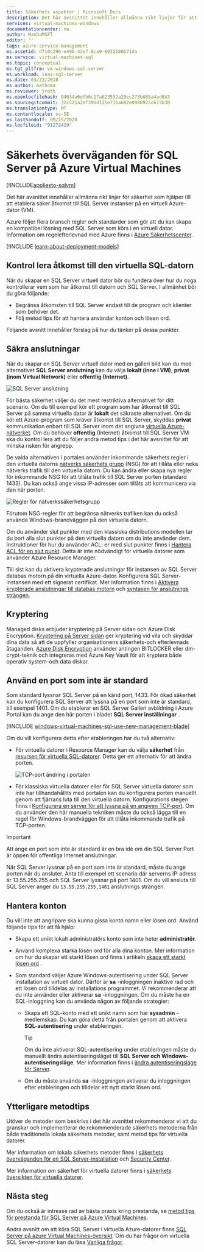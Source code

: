 ```yaml
---
title: Säkerhets aspekter | Microsoft Docs
description: Det här avsnittet innehåller allmänna rikt linjer för att skydda SQL Server som körs i en virtuell Azure-dator.
services: virtual-machines-windows
documentationcenter: na
author: MashaMSFT
editor: ''
tags: azure-service-management
ms.assetid: d710c296-e490-43e7-8ca9-8932586b71da
ms.service: virtual-machines-sql
ms.topic: conceptual
ms.tgt_pltfrm: vm-windows-sql-server
ms.workload: iaas-sql-server
ms.date: 03/23/2018
ms.author: mathoma
ms.reviewer: jroth
ms.openlocfilehash: 04634a6efb6c17a823532a29ec273b088a4ad843
ms.sourcegitcommit: 32c521a2ef396d121e71ba682e098092ac673b30
ms.translationtype: MT
ms.contentlocale: sv-SE
ms.lasthandoff: 09/25/2020
ms.locfileid: "91272419"
---
```

# <a name="security-considerations-for-sql-server-on-azure-virtual-machines"></a>Säkerhets överväganden för SQL Server på Azure Virtual Machines
[!INCLUDE[appliesto-sqlvm](../../includes/appliesto-sqlvm.md)]

Det här avsnittet innehåller allmänna rikt linjer för säkerhet som hjälper till att etablera säker åtkomst till SQL Server instanser på en virtuell Azure-dator (VM).

Azure följer flera bransch regler och standarder som gör att du kan skapa en kompatibel lösning med SQL Server som körs i en virtuell dator. Information om regelefterlevnad med Azure finns i [Azure Säkerhetscenter](https://azure.microsoft.com/support/trust-center/).

[!INCLUDE [learn-about-deployment-models](../../../../includes/learn-about-deployment-models-both-include.md)]

## <a name="control-access-to-the-sql-virtual-machine"></a>Kontrol lera åtkomst till den virtuella SQL-datorn

När du skapar en SQL Server virtuell dator bör du fundera över hur du noga kontrollerar vem som har åtkomst till datorn och SQL Server. I allmänhet bör du göra följande:

- Begränsa åtkomsten till SQL Server endast till de program och klienter som behöver det.
- Följ metod tips för att hantera användar konton och lösen ord.

Följande avsnitt innehåller förslag på hur du tänker på dessa punkter.

## <a name="secure-connections"></a>Säkra anslutningar

När du skapar en SQL Server virtuell dator med en galleri bild kan du med alternativet **SQL Server anslutning** kan du välja **lokalt (inne i VM)**, **privat (inom Virtual Network)** eller **offentlig (Internet)**.

![SQL Server anslutning](./media/security-considerations-best-practices/sql-vm-connectivity-option.png)

För bästa säkerhet väljer du det mest restriktiva alternativet för ditt scenario. Om du till exempel kör ett program som har åtkomst till SQL Server på samma virtuella dator är **lokalt** det säkraste alternativet. Om du kör ett Azure-program som kräver åtkomst till SQL Server, skyddas **privat** kommunikation enbart till SQL Server inom det angivna [virtuella Azure-nätverket](../../../virtual-network/virtual-networks-overview.md). Om du behöver **offentlig** (Internet) åtkomst till SQL Server VM ska du kontrol lera att du följer andra metod tips i det här avsnittet för att minska risken för angrepp.

De valda alternativen i portalen använder inkommande säkerhets regler i den virtuella datorns [nätverks säkerhets grupp](../../../active-directory/identity-protection/security-overview.md) (NSG) för att tillåta eller neka nätverks trafik till den virtuella datorn. Du kan ändra eller skapa nya regler för inkommande NSG för att tillåta trafik till SQL Server porten (standard 1433). Du kan också ange vissa IP-adresser som tillåts att kommunicera via den här porten.

![Regler för nätverkssäkerhetsgrupp](./media/security-considerations-best-practices/sql-vm-network-security-group-rules.png)

Förutom NSG-regler för att begränsa nätverks trafiken kan du också använda Windows-brandväggen på den virtuella datorn.

Om du använder slut punkter med den klassiska distributions modellen tar du bort alla slut punkter på den virtuella datorn om du inte använder dem. Instruktioner för hur du använder ACL: er med slut punkter finns i [Hantera ACL för en slut punkt](/previous-versions/azure/virtual-machines/windows/classic/setup-endpoints#manage-the-acl-on-an-endpoint). Detta är inte nödvändigt för virtuella datorer som använder Azure Resource Manager.

Till sist kan du aktivera krypterade anslutningar för instansen av SQL Server databas motorn på din virtuella Azure-dator. Konfigurera SQL Server-instansen med ett signerat certifikat. Mer information finns i [Aktivera krypterade anslutningar till databas motorn](https://docs.microsoft.com/sql/database-engine/configure-windows/enable-encrypted-connections-to-the-database-engine) och [syntaxen för anslutnings strängen](https://msdn.microsoft.com/library/ms254500.aspx).

## <a name="encryption"></a>Kryptering

Managed disks erbjuder kryptering på Server sidan och Azure Disk Encryption. [Kryptering på Server sidan](/azure/virtual-machines/windows/disk-encryption) ger kryptering vid vila och skyddar dina data så att de uppfyller organisationens säkerhets-och efterlevnads åtaganden. [Azure Disk Encryption](/azure/security/fundamentals/azure-disk-encryption-vms-vmss) använder antingen BITLOCKER eller dm-crypt-teknik och integreras med Azure Key Vault för att kryptera både operativ system-och data diskar. 

## <a name="use-a-non-default-port"></a>Använd en port som inte är standard

Som standard lyssnar SQL Server på en känd port, 1433. För ökad säkerhet kan du konfigurera SQL Server att lyssna på en port som inte är standard, till exempel 1401. Om du etablerar en SQL Server Galleri avbildning i Azure Portal kan du ange den här porten i bladet **SQL Server inställningar** .

[!INCLUDE [windows-virtual-machines-sql-use-new-management-blade](../../../../includes/windows-virtual-machines-sql-new-resource.md)]

Om du vill konfigurera detta efter etableringen har du två alternativ:

- För virtuella datorer i Resource Manager kan du välja **säkerhet** från [resursen för virtuella SQL-datorer](manage-sql-vm-portal.md#access-the-sql-virtual-machines-resource). Detta ger ett alternativ för att ändra porten.

  ![TCP-port ändring i portalen](./media/security-considerations-best-practices/sql-vm-change-tcp-port.png)

- För klassiska virtuella datorer eller för SQL Server virtuella datorer som inte har tillhandahållits med portalen kan du konfigurera porten manuellt genom att fjärrans luta till den virtuella datorn. Konfigurations stegen finns i [Konfigurera en server för att lyssna på en angiven TCP-port](https://docs.microsoft.com/sql/database-engine/configure-windows/configure-a-server-to-listen-on-a-specific-tcp-port). Om du använder den här manuella tekniken måste du också lägga till en regel för Windows-brandväggen för att tillåta inkommande trafik på TCP-porten.

> [!IMPORTANT]
> Att ange en port som inte är standard är en bra idé om din SQL Server Port är öppen för offentliga Internet anslutningar.

När SQL Server lyssnar på en port som inte är standard, måste du ange porten när du ansluter. Anta till exempel ett scenario där serverns IP-adress är 13.55.255.255 och SQL Server lyssnar på port 1401. Om du vill ansluta till SQL Server anger du `13.55.255.255,1401` anslutnings strängen.

## <a name="manage-accounts"></a>Hantera konton

Du vill inte att angripare ska kunna gissa konto namn eller lösen ord. Använd följande tips för att få hjälp:

- Skapa ett unikt lokalt administratörs konto som inte heter **administratör**.

- Använd komplexa starka lösen ord för alla dina konton. Mer information om hur du skapar ett starkt lösen ord finns i artikeln [skapa ett starkt lösen ord](https://support.microsoft.com/instantanswers/9bd5223b-efbe-aa95-b15a-2fb37bef637d/create-a-strong-password) .

- Som standard väljer Azure Windows-autentisering under SQL Server installation av virtuell dator. Därför är **sa** -inloggningen inaktive rad och ett lösen ord tilldelas av installations programmet. Vi rekommenderar att du inte använder eller aktiverar **sa** -inloggningen. Om du måste ha en SQL-inloggning kan du använda någon av följande strategier:

  - Skapa ett SQL-konto med ett unikt namn som har **sysadmin** -medlemskap. Du kan göra detta från portalen genom att aktivera **SQL-autentisering** under etableringen.

    > [!TIP] 
    > Om du inte aktiverar SQL-autentisering under etableringen måste du manuellt ändra autentiseringsläget till **SQL Server och Windows-autentiseringsläge**. Mer information finns i [ändra autentiseringsläge för Server](https://docs.microsoft.com/sql/database-engine/configure-windows/change-server-authentication-mode).

  - Om du måste använda **sa** -inloggningen aktiverar du inloggningen efter etableringen och tilldelar ett nytt starkt lösen ord.

## <a name="additional-best-practices"></a>Ytterligare metodtips

Utöver de metoder som beskrivs i det här avsnittet rekommenderar vi att du granskar och implementerar de rekommenderade säkerhets metoderna från både traditionella lokala säkerhets metoder, samt metod tips för virtuella datorer. 

Mer information om lokala säkerhets metoder finns i [säkerhets överväganden för en SQL Server-installation](/sql/sql-server/install/security-considerations-for-a-sql-server-installation) och [Security Center](/sql/relational-databases/security/security-center-for-sql-server-database-engine-and-azure-sql-database). 

Mer information om säkerhet för virtuella datorer finns i [säkerhets översikten för virtuella datorer](/azure/security/fundamentals/virtual-machines-overview).


## <a name="next-steps"></a>Nästa steg

Om du också är intresse rad av bästa praxis kring prestanda, se [metod tips för prestanda för SQL Server på Azure Virtual Machines](performance-guidelines-best-practices.md).

Andra avsnitt om att köra SQL Server i virtuella Azure-datorer finns [SQL Server på azure Virtual Machines-översikt](sql-server-on-azure-vm-iaas-what-is-overview.md). Om du har frågor om virtuella SQL Server-datorer kan du läsa [Vanliga frågor](frequently-asked-questions-faq.md).

